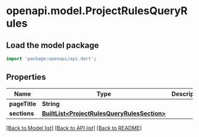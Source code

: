 # openapi.model.ProjectRulesQueryRules

## Load the model package
```dart
import 'package:openapi/api.dart';
```

## Properties
Name | Type | Description | Notes
------------ | ------------- | ------------- | -------------
**pageTitle** | **String** |  | [optional] 
**sections** | [**BuiltList&lt;ProjectRulesQueryRulesSection&gt;**](ProjectRulesQueryRulesSection.md) |  | [optional] 

[[Back to Model list]](../README.md#documentation-for-models) [[Back to API list]](../README.md#documentation-for-api-endpoints) [[Back to README]](../README.md)


